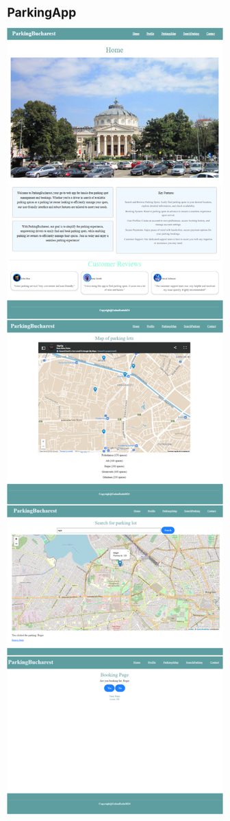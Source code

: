 # ParkingApp



![alt text](https://github.com/GalanRaduM24/ParkingApp/blob/main/readmeImages/HomePage.png)
![alt text](https://github.com/GalanRaduM24/ParkingApp/blob/main/readmeImages/ParkingsMap.png)
![alt text](https://github.com/GalanRaduM24/ParkingApp/blob/main/readmeImages/SearchParking.png)
![alt text](https://github.com/GalanRaduM24/ParkingApp/blob/main/readmeImages/BookingPage.png)
